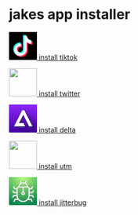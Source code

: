 # jakes app installer

<a
   href="itms-services://?action=download-manifest&url=https://github.com/jakestlouis/jakestlouis.github.io/raw/main/tiktok/manifest.plist">
   <img src="https://github.com/jakestlouis/jakestlouis.github.io/raw/main/tiktok/icon57.png" width="57" height="57">
</a>
<a href="itms-services://?action=download-manifest&url=https://github.com/jakestlouis/jakestlouis.github.io/raw/main/tiktok/manifest.plist">install tiktok</a>

<a
   href="itms-services://?action=download-manifest&url=https://github.com/jakestlouis/jakestlouis.github.io/raw/main/twitter/manifest.plist">
   <img src="https://github.com/jakestlouis/jakestlouis.github.io/raw/main/twitter/icon57.png" width="57" height="57">
</a>
<a href="itms-services://?action=download-manifest&url=https://github.com/jakestlouis/jakestlouis.github.io/raw/main/twitter/manifest.plist">install twitter</a>

<a
   href="itms-services://?action=download-manifest&url=https://github.com/jakestlouis/jakestlouis.github.io/raw/main/delta/manifest.plist">
   <img src="https://github.com/jakestlouis/jakestlouis.github.io/raw/main/delta/icon57.png" width="57" height="57">
</a>
<a href="itms-services://?action=download-manifest&url=https://github.com/jakestlouis/jakestlouis.github.io/raw/main/delta/manifest.plist">install delta</a>

<a
   href="itms-services://?action=download-manifest&url=https://github.com/jakestlouis/jakestlouis.github.io/raw/main/utm/manifest.plist">
   <img src="https://github.com/jakestlouis/jakestlouis.github.io/raw/main/utm/icon57.png" width="57" height="57">
</a>
<a href="itms-services://?action=download-manifest&url=https://github.com/jakestlouis/jakestlouis.github.io/raw/main/utm/manifest.plist">install utm</a>

<a
   href="itms-services://?action=download-manifest&url=https://github.com/jakestlouis/jakestlouis.github.io/raw/main/jitterbug/manifest.plist">
   <img src="https://github.com/jakestlouis/jakestlouis.github.io/raw/main/jitterbug/icon57.png" width="57" height="57">
</a>
<a href="itms-services://?action=download-manifest&url=https://github.com/jakestlouis/jakestlouis.github.io/raw/main/jitterbug/manifest.plist">install jitterbug</a>

